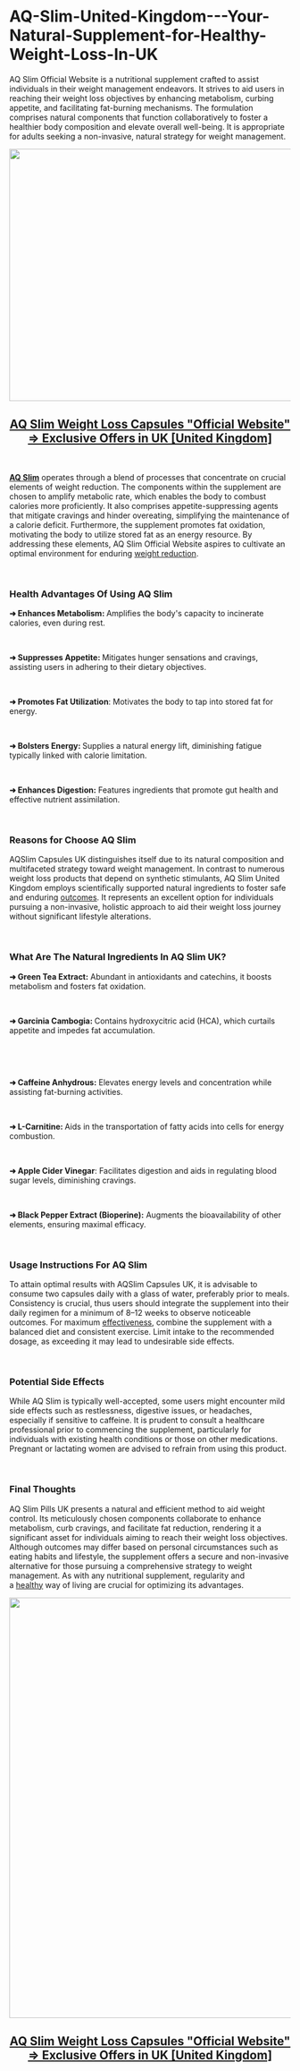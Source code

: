 # AQ-Slim-United-Kingdom---Your-Natural-Supplement-for-Healthy-Weight-Loss-In-UK

<p>AQ Slim Official Website is a nutritional supplement crafted to assist individuals in their weight management endeavors. It strives to aid users in reaching their weight loss objectives by enhancing metabolism, curbing appetite, and facilitating fat-burning mechanisms. The formulation comprises natural components that function collaboratively to foster a healthier body composition and elevate overall well-being. It is appropriate for adults seeking a non-invasive, natural strategy for weight management.</p>
<p><a href="https://aq-slim.co.uk/go/checkout/"><img src="https://cdn.prod.website-files.com/67cc1fef27cad2752cafb279/67cc204cf56457ecf3d68dda_G8xfSocs9xqdeNow.jpeg" alt="" width="887" height="451" border="0" /></a></p>
<h2 style="text-align: center;"><strong><a href="https://aq-slim.co.uk/go/checkout/"><u>AQ Slim Weight Loss Capsules "Official Website" =&gt; Exclusive Offers in UK [United Kingdom]</u></a></strong></h2>
<p>&nbsp;</p>
<p><strong><a href="https://aq-slim.co.uk/">AQ Slim</a></strong>&nbsp;operates through a blend of processes that concentrate on crucial elements of weight reduction. The components within the supplement are chosen to amplify metabolic rate, which enables the body to combust calories more proficiently. It also comprises appetite-suppressing agents that mitigate cravings and hinder overeating, simplifying the maintenance of a calorie deficit. Furthermore, the supplement promotes fat oxidation, motivating the body to utilize stored fat as an energy resource. By addressing these elements, AQ Slim Official Website aspires to cultivate an optimal environment for enduring&nbsp;<a href="https://purewellnessgummies.com/">weight reduction</a>.</p>
<p>&nbsp;</p>
<h3><strong>Health Advantages Of Using AQ Slim</strong></h3>
<p><strong>➜ Enhances Metabolism:&nbsp;</strong>Amplifies the body's capacity to incinerate calories, even during rest.</p>
<p>&nbsp;</p>
<p><strong>➜ Suppresses Appetite:&nbsp;</strong>Mitigates hunger sensations and cravings, assisting users in adhering to their dietary objectives.</p>
<p>&nbsp;</p>
<p><strong>➜ Promotes Fat Utilization</strong>: Motivates the body to tap into stored fat for energy.</p>
<p>&nbsp;</p>
<p><strong>➜ Bolsters Energy:&nbsp;</strong>Supplies a natural energy lift, diminishing fatigue typically linked with calorie limitation.</p>
<p>&nbsp;</p>
<p><strong>➜ Enhances Digestion:</strong>&nbsp;Features ingredients that promote gut health and effective nutrient assimilation.</p>
<p>&nbsp;</p>
<h3><strong>Reasons for Choose AQ Slim&nbsp;</strong></h3>
<p>AQSlim Capsules UK distinguishes itself due to its natural composition and multifaceted strategy toward weight management. In contrast to numerous weight loss products that depend on synthetic stimulants, AQ Slim United Kingdom employs scientifically supported natural ingredients to foster safe and enduring&nbsp;<a href="https://ketotitangummies.com/">outcomes</a>. It represents an excellent option for individuals pursuing a non-invasive, holistic approach to aid their weight loss journey without significant lifestyle alterations.</p>
<p>&nbsp;</p>
<h3><strong>What Are The Natural Ingredients In AQ Slim UK?</strong></h3>
<p><strong>➜ Green Tea Extract:</strong>&nbsp;Abundant in antioxidants and catechins, it boosts metabolism and fosters fat oxidation.</p>
<p>&nbsp;</p>
<p><strong>➜ Garcinia Cambogia:&nbsp;</strong>Contains hydroxycitric acid (HCA), which curtails appetite and impedes fat accumulation.</p>
<p>&nbsp;</p>
<p>&nbsp;</p>
<p><strong>➜ Caffeine Anhydrous:</strong>&nbsp;Elevates energy levels and concentration while assisting fat-burning activities.</p>
<p>&nbsp;</p>
<p><strong>➜ L-Carnitine:&nbsp;</strong>Aids in the transportation of fatty acids into cells for energy combustion.</p>
<p>&nbsp;</p>
<p><strong>➜ Apple Cider Vinegar</strong>: Facilitates digestion and aids in regulating blood sugar levels, diminishing cravings.</p>
<p>&nbsp;</p>
<p><strong>➜ Black Pepper Extract (Bioperine):</strong>&nbsp;Augments the bioavailability of other elements, ensuring maximal efficacy.</p>
<p>&nbsp;</p>
<h3><strong>Usage Instructions For AQ Slim</strong></h3>
<p>To attain optimal results with AQSlim Capsules UK, it is advisable to consume two capsules daily with a glass of water, preferably prior to meals. Consistency is crucial, thus users should integrate the supplement into their daily regimen for a minimum of 8&ndash;12 weeks to observe noticeable outcomes. For maximum&nbsp;<a href="https://zenketogummies.com/">effectiveness</a>, combine the supplement with a balanced diet and consistent exercise. Limit intake to the recommended dosage, as exceeding it may lead to undesirable side effects.</p>
<p>&nbsp;</p>
<h3><strong>Potential Side Effects</strong></h3>
<p>While AQ Slim is typically well-accepted, some users might encounter mild side effects such as restlessness, digestive issues, or headaches, especially if sensitive to caffeine. It is prudent to consult a healthcare professional prior to commencing the supplement, particularly for individuals with existing health conditions or those on other medications. Pregnant or lactating women are advised to refrain from using this product.</p>
<p>&nbsp;</p>
<h3><strong>Final Thoughts&nbsp;</strong></h3>
<p>AQ Slim Pills UK presents a natural and efficient method to aid weight control. Its meticulously chosen components collaborate to enhance metabolism, curb cravings, and facilitate fat reduction, rendering it a significant asset for individuals aiming to reach their weight loss objectives. Although outcomes may differ based on personal circumstances such as eating habits and lifestyle, the supplement offers a secure and non-invasive alternative for those pursuing a comprehensive strategy to weight management. As with any nutritional supplement, regularity and a&nbsp;<a href="https://erecsurgeme.com/">healthy</a>&nbsp;way of living are crucial for optimizing its advantages.</p>
<p><a href="https://aq-slim.co.uk/go/checkout/"><img src="https://cdn.prod.website-files.com/67cc1fef27cad2752cafb279/67cc204ca38cbd1a3a7699a8_S99oBNW3FRK3WH4C.jpeg" alt="" width="893" height="752" border="0" /></a></p>
<h2 style="text-align: center;"><strong><a href="https://aq-slim.co.uk/go/checkout/"><u>AQ Slim Weight Loss Capsules "Official Website" =&gt; Exclusive Offers in UK [United Kingdom]</u></a></strong></h2>
